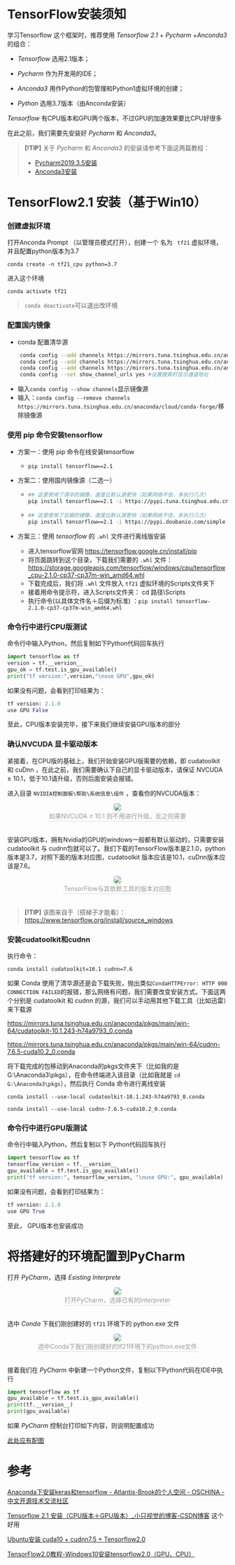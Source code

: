 # TensorFlow安装须知

学习Tensorflow 这个框架时，推荐使用 *Tensorflow 2.1* + *Pycharm* +*Anconda3* 的组合：

* *Tensorflow* 选用2.1版本；

- *Pycharm* 作为开发用的IDE；

- *Anconda3* 用作Python的包管理和Python1虚拟环境的创建；
- *Python* 选用3.7版本（由Anconda安装）

*Tensorflow* 有CPU版本和GPU两个版本，不过GPU的加速效果要比CPU好很多



在此之前，我们需要先安装好 *Pycharm* 和 *Anconda3*。

> **[!TIP]**
> 关于 *Pycharm* 和 *Anconda3* 的安装请参考下面这两篇教程：
>
> - [Pycharm2019.3.5安装]()
> - [Anconda3安装]()

# TensorFlow2.1 安装（基于Win10）

### 创建虚拟环境

打开Anconda Prompt （以管理员模式打开），创建一个 名为 ` tf21` 虚拟环境，并且配置python版本为3.7

`conda create -n tf21_cpu python=3.7`

进入这个环境

`conda activate tf21`

> `conda deactivate`可以退出改环境

### 配置国内镜像

- conda 配置清华源

```bash
	conda config --add channels https://mirrors.tuna.tsinghua.edu.cn/anaconda/pkgs/free/
	conda config --add channels https://mirrors.tuna.tsinghua.edu.cn/anaconda/cloud/conda-forge/
	conda config --add channels https://mirrors.tuna.tsinghua.edu.cn/anaconda/cloud/msys2/
	conda config --set show_channel_urls yes #设置搜索时显示通道地址
```

- 输入`conda config --show channels`显示镜像源
- 输入：`conda config --remove channels https://mirrors.tuna.tsinghua.edu.cn/anaconda/cloud/conda-forge/`移除镜像源



### 使用 pip 命令安装tensorflow

- 方案一：使用 pip 命令在线安装tensorflow

  - ```bash
    pip install tensorflow==2.1
    ```

- 方案二：使用国内镜像源（二选一）

  - ```bash
    ## 这里使用了清华的镜像，速度比默认源更快（如果网络不佳，多执行几次）
    pip install tensorflow==2.1 -i https://pypi.tuna.tsinghua.edu.cn/simple
    ```
  - ```bash
    ## 这里使用了豆瓣的镜像，速度比默认源更快（如果网络不佳，多执行几次）
    pip install tensorflow==2.1 -i https://pypi.doubanio.com/simple
    ```

- 方案三：使用 *tensorflow* 的 `.whl` 文件进行离线版安装

  - 进入tensorflow官网 https://tensorflow.google.cn/install/pip
  - 将页面跳转到这个目录，下载我们需要的 `.whl` 文件：https://storage.googleapis.com/tensorflow/windows/cpu/tensorflow_cpu-2.1.0-cp37-cp37m-win_amd64.whl
  - 下载完成后，我们将 `.whl` 文件放入 `tf21` 虚拟环境的Scripts文件夹下
  - 接着用命令提示符，进入Scripts文件夹： cd 路径\Scripts
  - 执行命令(以具体文件名＋后缀为标准) ：`pip install tensorflow-2.1.0-cp37-cp37m-win_amd64.whl`



### 命令行中进行CPU版测试

命令行中输入Python，然后复制如下Python代码回车执行

```python
import tensorflow as tf
version = tf.__version__
gpu_ok = tf.test.is_gpu_available()
print("tf version:",version,"\nuse GPU",gpu_ok)
```

如果没有问题，会看到打印结果为：
```Python
tf version: 2.1.0
use GPU False
```

至此，CPU版本安装完毕，接下来我们继续安装GPU版本的部分



### 确认NVCUDA 显卡驱动版本

紧接着，在CPU版的基础上，我们开始安装GPU版需要的依赖，即 cudatoolkit 和 cuDnn ，在此之前，我们需要确认下自己的显卡驱动版本，请保证 NVCUDA ≥ 10.1，低于10.1请升级，否则后面安装会报错。

进入目录 `NVIDIA控制面板\帮助\系统信息\组件` ，查看你的NVCUDA版本：

<center>
    <img style="border-radius: 0.3125em;
    box-shadow: 0 2px 4px 0 rgba(34,36,38,.12),0 2px 10px 0 rgba(34,36,38,.08);" 
    src="/assets/see-nvcuda-version.png">
    <br>
    <div style="color:orange; border-bottom: 1px solid #d9d9d9;
    display: inline-block;
    color: #999;
    padding: 2px;">如果NVCUDA ≥ 10.1 则不用进行升级，反之则需要</div>
    <br>
    <br>
</center>



安装GPU版本，拥有Nvidia的GPU的windows一般都有默认驱动的，只需要安装cudatoolkit 与 cudnn包就可以了。我们下载的TensorFlow版本是2.1.0，python版本是3.7，对照下面的版本对应图，cudatoolkit 版本应该是10.1，cuDnn版本应该是7.6。

<center>
    <img style="border-radius: 0.3125em;
    box-shadow: 0 2px 4px 0 rgba(34,36,38,.12),0 2px 10px 0 rgba(34,36,38,.08);" 
    src="/assets/tensorflow-python-gcc-bazel-cudnn-cuda.png">
    <br>
    <div style="color:orange; border-bottom: 1px solid #d9d9d9;
    display: inline-block;
    color: #999;
    padding: 2px;">TensorFlow与其依赖工具的版本对应图</div>
    <br>
    <br>
</center>




> **[!TIP]**
> 该图来自于（搭梯子才能看）：
> https://www.tensorflow.org/install/source_windows



### 安装cudatoolkit和cudnn



执行命令：

`conda install cudatoolkit=10.1 cudnn=7.6`



如果 Conda 使用了清华源还是会下载失败，抛出类似`CondaHTTPError: HTTP 000 CONNECTION FAILED`的报错，那么网络有问题，我们需要改变安装方式。下面这两个分别是 cudatoolkit 和 cudnn 的源，我们可以手动用其他下载工具（比如迅雷）来下载源

https://mirrors.tuna.tsinghua.edu.cn/anaconda/pkgs/main/win-64/cudatoolkit-10.1.243-h74a9793_0.conda

https://mirrors.tuna.tsinghua.edu.cn/anaconda/pkgs/main/win-64/cudnn-7.6.5-cuda10.2_0.conda



将下载完成的包移动到Anaconda的pkgs文件夹下（比如我的是G:\Anaconda3\pkgs），在命令终端进入该目录（比如我就是 `cd G:\Anaconda3\pkgs`），然后执行 Conda 命令进行离线安装



`conda install --use-local cudatoolkit-10.1.243-h74a9793_0.conda`

`conda install --use-local cudnn-7.6.5-cuda10.2_0.conda`



### 命令行中进行GPU版测试

命令行中输入Python，然后复制以下 Python代码回车执行

```python
import tensorflow as tf
tensorflow_version = tf.__version__
gpu_available = tf.test.is_gpu_available()
print("tf version:", tensorflow_version, "\nuse GPU:", gpu_available)
```

如果没有问题，会看到打印结果为：

```Python
tf version: 2.1.0
use GPU True
```

至此， GPU版本也安装成功



# 将搭建好的环境配置到PyCharm

打开 *PyCharm*，选择 *Esisting Interprete*

<center>
    <img style="border-radius: 0.3125em;
    box-shadow: 0 2px 4px 0 rgba(34,36,38,.12),0 2px 10px 0 rgba(34,36,38,.08);" 
    src="/assets/set-tf2.1-env-to-pycharm-01.png">
    <br>
    <div style="color:orange; border-bottom: 1px solid #d9d9d9;
    display: inline-block;
    color: #999;
    padding: 2px;">打开PyCharm，选择已有的Interpreter</div>
    <br>
	<br>
</center>


选中 *Conda* 下我们刚创建好的 `tf21` 环境下的 python.exe 文件

<center>
    <img style="border-radius: 0.3125em;
    box-shadow: 0 2px 4px 0 rgba(34,36,38,.12),0 2px 10px 0 rgba(34,36,38,.08);" 
    src="/assets/set-tf2.1-env-to-pycharm-02.png">
    <br>
    <div style="color:orange; border-bottom: 1px solid #d9d9d9;
    display: inline-block;
    color: #999;
    padding: 2px;">选中Conda下我们刚创建好的tf21环境下的python.exe文件</div>
    <br>
	<br>
</center>




接着我们在 *PyCharm* 中新建一个Python文件，复制以下Python代码在IDE中执行

```python
import tensorflow as tf
gpu_available = tf.test.is_gpu_available()
print(tf.__version__)
print(gpu_available)
```

如果 *PyCharm* 控制台打印如下内容，则说明配置成功



[此处应有配图]()



# 参考

[Anaconda下安装keras和tensorflow - Atlantis-Brook的个人空间 - OSCHINA - 中文开源技术交流社区](https://my.oschina.net/u/4023145/blog/4496410)

[Tensorflow 2.1 安装（CPU版本＋GPU版本）_小只视觉的博客-CSDN博客](https://blog.csdn.net/qq_46083603/article/details/105365826) 这个好用

 [Ubuntu安装 cuda10 + cudnn7.5 + Tensorflow2.0](https://zhuanlan.zhihu.com/p/65557545)

[TensorFlow2.0教程-Windows10安装tensorflow2.0（GPU、CPU）](https://zhuanlan.zhihu.com/p/62036280)
